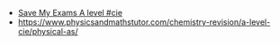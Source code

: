 - [Save My Exams A level #cie](https://www.savemyexams.com/a-level/#cie)
- https://www.physicsandmathstutor.com/chemistry-revision/a-level-cie/physical-as/
